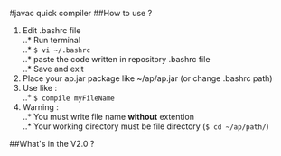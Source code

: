 #javac quick compiler
##How to use ?

1. Edit .bashrc file  
..* Run terminal  
..* `$ vi ~/.bashrc`  
..* paste the code written in repository .bashrc file  
..* Save and exit  
2. Place your ap.jar package like ~/ap/ap.jar (or change .bashrc path)  
3. Use like :  
..* `$ compile myFileName`  
4. Warning :  
..* You must write file name **without** extention  
..* Your working directory must be file directory (`$ cd ~/ap/path/`)  

##What's in the V2.0 ?
